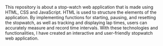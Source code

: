 This repository is about a stop-watch web application that is made using HTML, CSS and JavaScript. HTML is used to structure the elements of the application. By implementing functions for starting, pausing, and resetting the stopwatch, as well as tracking and displaying lap times, users can accurately measure and record time intervals. With these technologies and functionalities, I have created an interactive and user-friendly stopwatch web application.
